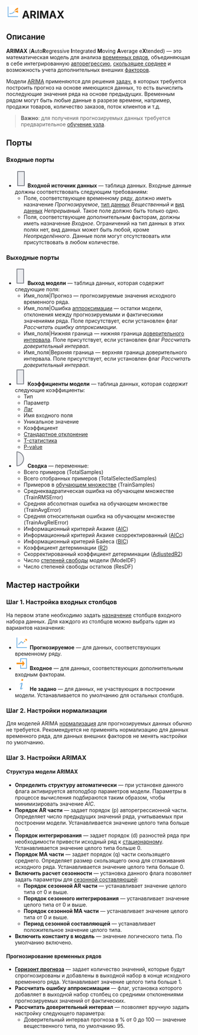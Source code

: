 # ![ ](../../images/icons/components/arimax_default.svg) ARIMAX

## Описание

**ARIMAX** (**A**uto**R**egressive **I**ntegrated **M**oving **A**verage e**X**tended) — это математическая модель для анализа [временных рядов](https://wiki.loginom.ru/articles/time-series.html), объединяющая в себе интегрированную [авторегрессию](https://wiki.loginom.ru/articles/autoregressive-model.html), [скользящее среднее](https://wiki.loginom.ru/articles/moving-average.html) и возможность учета дополнительных внешних [факторов](https://wiki.loginom.ru/articles/factor.html).

Модели [ARIMA](https://wiki.loginom.ru/articles/box-jenkins-model.html) применяются для решения [задач](https://wiki.loginom.ru/articles/demand-forecasting.html), в которых требуется построить прогноз на основе имеющихся данных, то есть вычислить последующие значения ряда на основе предыдущих. Временным рядом могут быть любые данные в разрезе времени, например, продажи товаров, количество заказов, поток клиентов и т.д.

> **Важно**: для получения прогнозируемых данных требуется предварительное [обучение узла](../../scenario/training-processors.md).

## Порты

### Входные порты

* ![ ](../../images/icons/app/node/ports/inputs/table_inactive.svg)  **Входной источник данных** — таблица данных. Входные данные должны соответствовать следующим требованиям:
   * Поле, соответствующее временному ряду, должно иметь назначение *Прогнозируемое*, [тип данных](../../data/datatype.md) *Вещественный* и [вид данных](../../data/datakind.md) *Непрерывный*. Такое поле должно быть только одно.
   * Поля, соответствующие дополнительным факторам, должны иметь назначение *Входное*. Ограничений на тип данных в этих полях нет, вид данных может быть любой, кроме *Неопределённого*. Данные поля могут отсутствовать или присутствовать в любом количестве.

### Выходные порты

* ![ ](../../images/icons/app/node/ports/outputs/table_inactive.svg) **Выход модели** — таблица данных, которая содержит следующие поля:
   * Имя_поля|Прогноз — прогнозируемые значения исходного временного ряда.
   * Имя_поля|Ошибка [аппроксимации](https://wiki.loginom.ru/articles/approximation.html) — остатки модели, отклонения между прогнозируемыми и фактическими значениями ряда. Поле присутствует, если установлен флаг *Рассчитать ошибку аппроксимации*.
   * Имя_поля|Нижняя граница — нижняя граница [доверительного интервала](https://wiki.loginom.ru/articles/confidence-interval.html). Поле присутствует, если установлен флаг *Рассчитать доверительный интервал*.
   * Имя_поля|Верхняя граница — верхняя граница доверительного интервала. Поле присутствует, если установлен флаг *Рассчитать доверительный интервал*.
* ![ ](../../images/icons/app/node/ports/outputs/table_inactive.svg)  **Коэффициенты модели** — таблица данных, которая содержит следующие коэффициенты:
   * Тип
   * Параметр
   * [Лаг](https://ru.wikipedia.org/wiki/%D0%9B%D0%B0%D0%B3%D0%BE%D0%B2%D1%8B%D0%B9_%D0%BE%D0%BF%D0%B5%D1%80%D0%B0%D1%82%D0%BE%D1%80)
   * Имя входного поля
   * Уникальное значение
   * Коэффициент
   * [Стандартное отклонение](https://wiki.loginom.ru/articles/mean-square-deviation.html)
   * [T-статистика](https://wiki.loginom.ru/articles/students-distribution.html)
   * [P-value](https://wiki.loginom.ru/articles/p-value.html)
* ![ ](../../images/icons/app/node/ports/outputs/variable_inactive.svg) **Сводка** — переменные:
   * Всего примеров (TotalSamples)
   * Всего отобранных примеров (TotalSelectedSamples)
   * Примеров в [обучающем множестве](https://wiki.loginom.ru/articles/training-set.html) (TrainSamples)
   * Среднеквадратическая ошибка на обучающем множестве (TrainRMSError)
   * Средняя абсолютная ошибка на обучающем множестве (TrainAvgError)
   * Средняя относительная ошибка на обучающем множестве (TrainAvgRelError)
   * Информационный критерий Акаике ([AIC](https://wiki.loginom.ru/articles/aic.html))
   * Информационный критерий Акаике скорректированный ([AICc](https://wiki.loginom.ru/articles/aicc.html))
   * Информационный критерий Байеса ([BIC](https://wiki.loginom.ru/articles/bic.html))
   * Коэффициент детерминации ([R2](https://wiki.loginom.ru/articles/coefficient-of-determination.html))
   * Скорректированный коэффициент детерминации ([AdjustedR2](https://wiki.loginom.ru/articles/coefficient-determ-adj.html))
   * Число [степеней свободы](https://wiki.loginom.ru/articles/degrees-of-freedom.html) модели (ModelDF)
   * Число степеней свободы остатков (ResDF)

## Мастер настройки

### Шаг 1. Настройка входных столбцов

На первом этапе необходимо задать [назначение](../../data/datasetfieldoptions.md) столбцов входного набора данных. Для каждого из столбцов можно выбрать один из вариантов назначения:

* ![ ](../../images/icons/usage-types/forecast_default.svg) **Прогнозируемое** — для данных, соответствующих временному ряду.
* ![ ](../../images/icons/usage-types/active_default.svg) **Входное** — для данных, соответствующих дополнительным входным факторам.
* ![ ](../../images/icons/usage-types/unspecified_default.svg) **Не задано** — для данных, не участвующих в построении модели. Устанавливается по умолчанию для остальных столбцов.

### Шаг 2. Настройки нормализации

Для моделей ARIMA [нормализация](../normalization/README.md) для прогнозируемых данных обычно не требуется. Рекомендуется не применять нормализацию для данных временного ряда, для данных внешних факторов не менять настройки по умолчанию.

### Шаг 3. Настройки ARIMAX

#### Структура модели ARIMAX

* **Определить структуру автоматически** — при установке данного флага активируется автоподбор параметров модели. Параметры в процессе вычисления подбираются таким образом, чтобы минимизировать значение *AIC*.
* **Порядок AR части** — задает порядок (р) авторегрессионной части. Определяет  число предыдущих значений ряда, учитываемых при построении модели. Устанавливается значение целого типа больше 0.
* **Порядок интегрирования** — задает порядок (d) разностей ряда при необходимости привести исходный ряд к [стационарному](https://ru.wikipedia.org/wiki/%D0%A1%D1%82%D0%B0%D1%86%D0%B8%D0%BE%D0%BD%D0%B0%D1%80%D0%BD%D0%BE%D1%81%D1%82%D1%8C). Устанавливается значение целого типа больше 0.
* **Порядок MA части** — задает порядок (q) части скользящего среднего. Определяет  размер скользящего окна для сглаживания исходного ряда. Устанавливается значение целого типа больше 0.
* **Включить расчет сезонности** — установка данного флага позволяет задать параметры для [сезонной составляющей](https://wiki.loginom.ru/articles/seasonal-component.html):
   * **Порядок сезонной AR части** — устанавливает значение целого типа от 0 и выше.
   * **Порядок сезонного  интегрирования** — устанавливает значение целого типа от 0 и выше.
   * **Порядок сезонной MA части** — устанавливает значение целого типа от 0 и выше.
   * **Период сезонной составляющей** — устанавливает положительное значение целого типа.
* **Включить константу в модель** — значение логического типа. По умолчанию включено.

#### Прогнозирование временных рядов

* **[Горизонт прогноза](https://wiki.loginom.ru/articles/time-horizon.html)** — задает количество значений, которые будут спрогнозированы и добавлены в выходной набор в конце исходного временного ряда. Устанавливает значение целого типа больше 1.
* **Рассчитать ошибку аппроксимации** — флаг, установка которого добавляет в выходной набор столбец со средними отклонениями прогнозируемых значений от фактических.
* **Рассчитать доверительный интервал** — позволяет вручную задать настройку следующего параметра:
   * Доверительный интервал прогноза в % от 0 до 100 — значение вещественного типа, по умолчанию 95.
